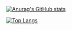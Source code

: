 [![Anurag's GitHub stats](https://github-readme-stats.vercel.app/api?username=jensl6&show_icons=true&theme=github_dark)](https://github.com/anuraghazra/github-readme-stats)

[![Top Langs](https://github-readme-stats.vercel.app/api/top-langs/?username=jensl6&layout=compact&theme=github_dark)](https://github.com/anuraghazra/github-readme-stats)
